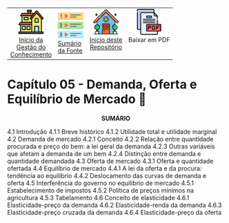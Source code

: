 <table align="right" border="0">
  <tr>
    <td align="center" valign="top">
      <a href="https://github.com/dnlclaudino/gestao-do-conhecimento#readme">
        <img src="https://github.com/dnlclaudino/imagens/blob/master/icones/icone-casa3.png?raw=true" heigh="60" width="60"><br>Início da <br>Gestão do <br>Conhecimento</a>
      </td>
      <td>
        <a href="https://github.com/dnlclaudino/economia/tree/master/livro-VASCONCELOS-GARCIA-2012-fundamentos-de-economia#readme">
        <img src="https://github.com/dnlclaudino/imagens/blob/master/icones/icone-sumario.png?raw=true" heigh="60" width="60"><br>Sumário<br>da Fonte
      </a>
    </td>
    <td align="center" valign="top">
      <a href="https://github.com/dnlclaudino/economia#readme">
        <img src="https://github.com/dnlclaudino/imagens/blob/master/icones/icone-casa2.png?raw=true" heigh="60" width="60"><br>Início deste <br>Repositório
      </a>
    </td>
    <td align="center" valign="top">
        <img src="https://github.com/dnlclaudino/imagens/blob/master/icones-aplicativos/pdf/pdf.png?raw=true" heigh="60" width="60"><br>Baixar em PDF
    </td>
  </tr>
</table><br><br><br><br><br><br><br><br>

# Capítulo 05 - Demanda, Oferta e Equilíbrio de Mercado 📖

<center><b>SUMÁRIO</b></center>

4.1 Introdução
4.1.1 Breve histórico
4.1.2 Utilidade total e utilidade marginal
4.2 Demanda de mercado
4.2.1 Conceito
4.2.2 Relação entre quantidade procurada e preço do bem: a lei geral da demanda
4.2.3 Outras variáveis que afetam a demanda de um bem
4.2.4 Distinção entre demanda e quantidade demandada
4.3 Oferta de mercado
4.3.1 Oferta e quantidade ofertada
4.4 Equilíbrio de mercado
4.4.1 A lei da oferta e da procura: tendência ao equilíbrio
4.4.2 Deslocamento das curvas de demanda e oferta
4.5 Interferência do governo no equilíbrio de mercado
4.5.1 Estabelecimento de impostos
4.5.2 Política de preços mínimos na agricultura
4.5.3 Tabelamento
4.6 Conceito de elasticidade
4.6.1 Elasticidade-preço da demanda
4.6.2 Elasticidade-renda da demanda
4.6.3 Elasticidade-preço cruzada da demanda
4.6.4 Elasticidade-preço da oferta
